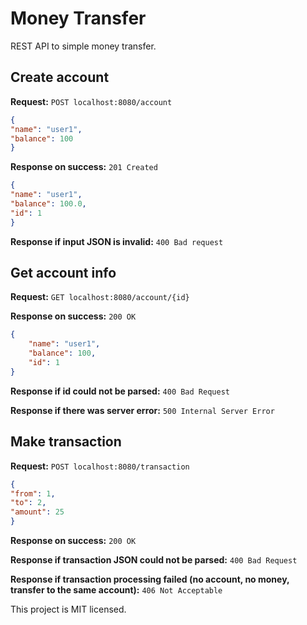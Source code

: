 # Money Transfer

REST API to simple money transfer.

## Create account
**Request:**
`POST localhost:8080/account`
```json
{
"name": "user1",
"balance": 100
}
```
**Response on success:** `201 Created`
```json
{
"name": "user1",
"balance": 100.0,
"id": 1
}
```
**Response if input JSON is invalid:** `400 Bad request`

## Get account info
**Request:** `GET localhost:8080/account/{id}`

**Response on success:** `200 OK`
```json
{
    "name": "user1",
    "balance": 100,
    "id": 1
}
```
**Response if id could not be parsed:** `400 Bad Request`

**Response if there was server error:** `500 Internal Server Error`

## Make transaction
**Request:**
`POST localhost:8080/transaction`
```json
{
"from": 1,
"to": 2,
"amount": 25
}
```
**Response on success:** `200 OK`

**Response if transaction JSON could not be parsed:** `400 Bad Request`

**Response if transaction processing failed (no account, no money, transfer to the same account):** `406 Not Acceptable`


This project is MIT licensed.
